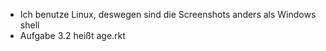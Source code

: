 - Ich benutze Linux, deswegen sind die Screenshots anders als Windows shell
- Aufgabe 3.2 heißt age.rkt
